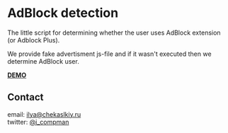 # AdBlock detection #
The little script for determining whether the user uses AdBlock extension (or Adblock Plus).

We provide fake advertisment js-file and if it wasn't executed then we determine AdBlock user.

**[DEMO](http://chekalskiy.ru/adblock-detection/)**
## Contact ##
email: <ilya@chekaslkiy.ru>  
twitter: [@i_compman](https://twitter.com/i_compman)
